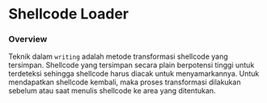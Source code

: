 # Shellcode Loader

### Overview

Teknik dalam `writing` adalah metode transformasi shellcode yang tersimpan. Shellcode yang tersimpan secara plain berpotensi tinggi untuk terdeteksi sehingga shellcode harus diacak untuk menyamarkannya. Untuk mendapatkan shellcode kembali, maka proses transformasi dilakukan sebelum atau saat menulis shellcode ke area yang ditentukan.
